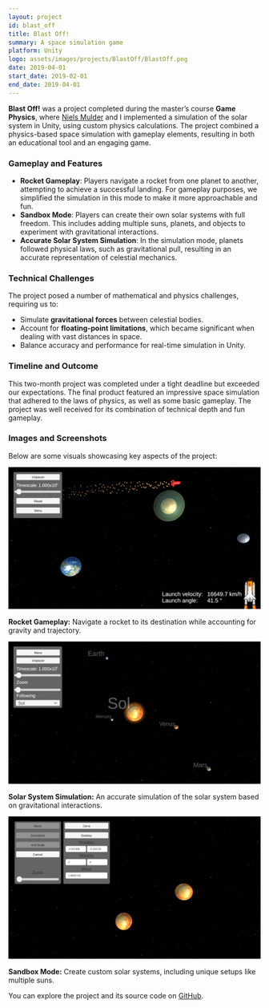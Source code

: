 ```yaml
---
layout: project
id: blast_off
title: Blast Off!
summary: A space simulation game
platform: Unity
logo: assets/images/projects/BlastOff/BlastOff.png
date: 2019-04-01
start_date: 2019-02-01
end_date: 2019-04-01
---
```


**Blast Off!** was a project completed during the master’s course **Game Physics**, where [Niels Mulder](http://www.ncmulder.me) and I implemented a simulation of the solar system in Unity, using custom physics calculations. The project combined a physics-based space simulation with gameplay elements, resulting in both an educational tool and an engaging game.

### Gameplay and Features
- **Rocket Gameplay**: Players navigate a rocket from one planet to another, attempting to achieve a successful landing. For gameplay purposes, we simplified the simulation in this mode to make it more approachable and fun.
- **Sandbox Mode**: Players can create their own solar systems with full freedom. This includes adding multiple suns, planets, and objects to experiment with gravitational interactions.
- **Accurate Solar System Simulation**: In the simulation mode, planets followed physical laws, such as gravitational pull, resulting in an accurate representation of celestial mechanics.

### Technical Challenges
The project posed a number of mathematical and physics challenges, requiring us to:
- Simulate **gravitational forces** between celestial bodies.
- Account for **floating-point limitations**, which became significant when dealing with vast distances in space.
- Balance accuracy and performance for real-time simulation in Unity.

### Timeline and Outcome
This two-month project was completed under a tight deadline but exceeded our expectations. The final product featured an impressive space simulation that adhered to the laws of physics, as well as some basic gameplay. The project was well received for its combination of technical depth and fun gameplay.

### Images and Screenshots
Below are some visuals showcasing key aspects of the project:

<div class="project-images">
  <img src="/assets/images/projects/BlastOff/screen_1.png" alt="Rocket Gameplay" />
  <p><b>Rocket Gameplay:</b> Navigate a rocket to its destination while accounting for gravity and trajectory.</p>

  <img src="/assets/images/projects/BlastOff/screen_2.png" alt="Solar System Simulation" />
  <p><b>Solar System Simulation:</b> An accurate simulation of the solar system based on gravitational interactions.</p>

  <img src="/assets/images/projects/BlastOff/screen_3.png" alt="Sandbox Mode with Two Suns" />
  <p><b>Sandbox Mode:</b> Create custom solar systems, including unique setups like multiple suns.</p>
</div>

You can explore the project and its source code on [GitHub](https://www.github.com/FlorisDeVries/INFOMGP_Project).
